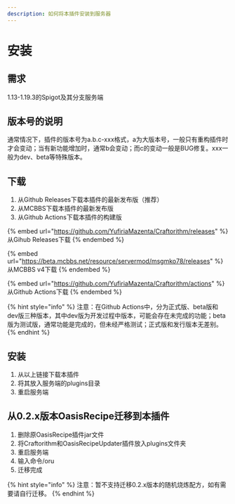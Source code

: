 ```yaml
---
description: 如何将本插件安装到服务器
---
```


# 安装

## 需求

1.13-1.19.3的Spigot及其分支服务端

## 版本号的说明

通常情况下，插件的版本号为a.b.c-xxx格式，a为大版本号，一般只有重构插件时才会变动；当有新功能增加时，通常b会变动；而c的变动一般是BUG修复。xxx一般为dev、beta等特殊版本。

## 下载

1. 从Github Releases下载本插件的最新发布版（推荐）
2. 从MCBBS下载本插件的最新发布版
3. 从Github Actions下载本插件的构建版

{% embed url="https://github.com/YufiriaMazenta/Craftorithm/releases" %}
从Gihub Releases下载
{% endembed %}

{% embed url="https://beta.mcbbs.net/resource/servermod/msgmko78/releases" %}
从MCBBS v4下载
{% endembed %}

{% embed url="https://github.com/YufiriaMazenta/Craftorithm/actions" %}
从Github Actions下载
{% endembed %}

{% hint style="info" %}
注意：在Github Actions中，分为正式版、beta版和dev版三种版本，其中dev版为开发过程中版本，可能会存在未完成的功能；beta版为测试版，通常功能是完成的，但未经严格测试；正式版和发行版本无差别。
{% endhint %}

## 安装

1. 从以上链接下载本插件
2. 将其放入服务端的plugins目录
3. 重启服务端

## 从0.2.x版本OasisRecipe迁移到本插件

1. 删除原OasisRecipe插件jar文件
2. 将Craftorithm和OasisRecipeUpdater插件放入plugins文件夹
3. 重启服务端
4. 输入命令/oru
5. 迁移完成

{% hint style="info" %}
注意：暂不支持迁移0.2.x版本的随机烧炼配方，如有需要请自行迁移。
{% endhint %}
